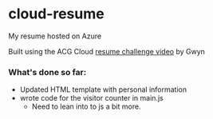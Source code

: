 # cloud-resume
My resume hosted on Azure


Built using the ACG Cloud [resume challenge video](https://www.youtube.com/watch?v=ieYrBWmkfno) by Gwyn 

### What's done so far:

- Updated HTML template with personal information
- wrote code for the visitor counter in main.js
    - Need to lean into to js a bit more. 